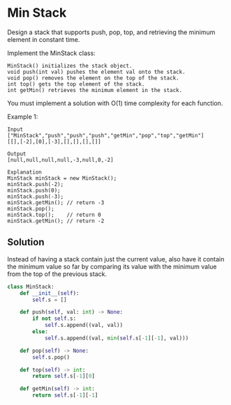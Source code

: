 # Min Stack

Design a stack that supports push, pop, top, and retrieving the minimum element in constant time.

Implement the MinStack class:

    MinStack() initializes the stack object.
    void push(int val) pushes the element val onto the stack.
    void pop() removes the element on the top of the stack.
    int top() gets the top element of the stack.
    int getMin() retrieves the minimum element in the stack.

You must implement a solution with O(1) time complexity for each function.

Example 1:

```
Input
["MinStack","push","push","push","getMin","pop","top","getMin"]
[[],[-2],[0],[-3],[],[],[],[]]

Output
[null,null,null,null,-3,null,0,-2]

Explanation
MinStack minStack = new MinStack();
minStack.push(-2);
minStack.push(0);
minStack.push(-3);
minStack.getMin(); // return -3
minStack.pop();
minStack.top();    // return 0
minStack.getMin(); // return -2
```

## Solution

Instead of having a stack contain just the current value, also have it
contain the minimum value so far by comparing its value with the minimum
value from the top of the previous stack.

```python
class MinStack:
    def __init__(self):
        self.s = []

    def push(self, val: int) -> None:
        if not self.s:
            self.s.append((val, val))
        else:
            self.s.append((val, min(self.s[-1][-1], val)))

    def pop(self) -> None:
        self.s.pop()

    def top(self) -> int:
        return self.s[-1][0]

    def getMin(self) -> int:
        return self.s[-1][-1]
```
